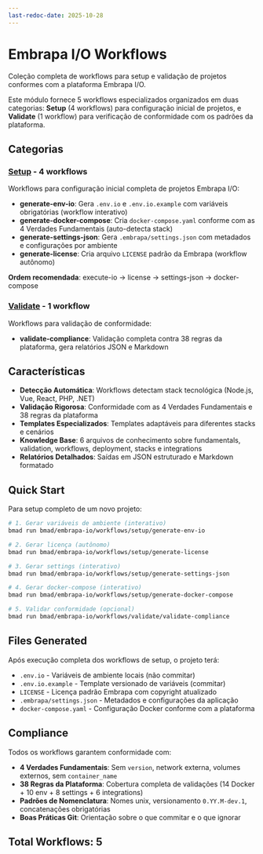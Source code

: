 ```yaml
---
last-redoc-date: 2025-10-28
---
```


# Embrapa I/O Workflows

Coleção completa de workflows para setup e validação de projetos conformes com a plataforma Embrapa I/O.

Este módulo fornece 5 workflows especializados organizados em duas categorias: **Setup** (4 workflows) para configuração inicial de projetos, e **Validate** (1 workflow) para verificação de conformidade com os padrões da plataforma.

## Categorias

### [Setup](./setup/) - 4 workflows
Workflows para configuração inicial completa de projetos Embrapa I/O:

- **generate-env-io**: Gera `.env.io` e `.env.io.example` com variáveis obrigatórias (workflow interativo)
- **generate-docker-compose**: Cria `docker-compose.yaml` conforme com as 4 Verdades Fundamentais (auto-detecta stack)
- **generate-settings-json**: Gera `.embrapa/settings.json` com metadados e configurações por ambiente
- **generate-license**: Cria arquivo `LICENSE` padrão da Embrapa (workflow autônomo)

**Ordem recomendada**: execute-io → license → settings-json → docker-compose

### [Validate](./validate/) - 1 workflow
Workflows para validação de conformidade:

- **validate-compliance**: Validação completa contra 38 regras da plataforma, gera relatórios JSON e Markdown

## Características

- **Detecção Automática**: Workflows detectam stack tecnológica (Node.js, Vue, React, PHP, .NET)
- **Validação Rigorosa**: Conformidade com as 4 Verdades Fundamentais e 38 regras da plataforma
- **Templates Especializados**: Templates adaptáveis para diferentes stacks e cenários
- **Knowledge Base**: 6 arquivos de conhecimento sobre fundamentals, validation, workflows, deployment, stacks e integrations
- **Relatórios Detalhados**: Saídas em JSON estruturado e Markdown formatado

## Quick Start

Para setup completo de um novo projeto:

```bash
# 1. Gerar variáveis de ambiente (interativo)
bmad run bmad/embrapa-io/workflows/setup/generate-env-io

# 2. Gerar licença (autônomo)
bmad run bmad/embrapa-io/workflows/setup/generate-license

# 3. Gerar settings (interativo)
bmad run bmad/embrapa-io/workflows/setup/generate-settings-json

# 4. Gerar docker-compose (interativo)
bmad run bmad/embrapa-io/workflows/setup/generate-docker-compose

# 5. Validar conformidade (opcional)
bmad run bmad/embrapa-io/workflows/validate/validate-compliance
```

## Files Generated

Após execução completa dos workflows de setup, o projeto terá:

- `.env.io` - Variáveis de ambiente locais (não commitar)
- `.env.io.example` - Template versionado de variáveis (commitar)
- `LICENSE` - Licença padrão Embrapa com copyright atualizado
- `.embrapa/settings.json` - Metadados e configurações da aplicação
- `docker-compose.yaml` - Configuração Docker conforme com a plataforma

## Compliance

Todos os workflows garantem conformidade com:

- **4 Verdades Fundamentais**: Sem `version`, network externa, volumes externos, sem `container_name`
- **38 Regras da Plataforma**: Cobertura completa de validações (14 Docker + 10 env + 8 settings + 6 integrations)
- **Padrões de Nomenclatura**: Nomes unix, versionamento `0.YY.M-dev.1`, concatenações obrigatórias
- **Boas Práticas Git**: Orientação sobre o que commitar e o que ignorar

## Total Workflows: 5

